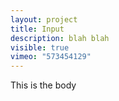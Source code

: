 ```yaml
---
layout: project
title: Input
description: blah blah
visible: true
vimeo: "573454129"
---
```

This is the body